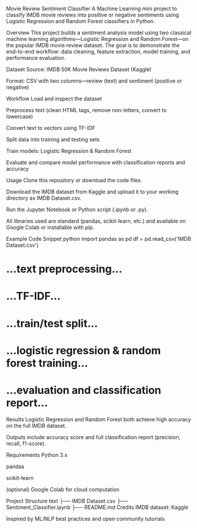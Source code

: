 Movie Review Sentiment Classifier
A Machine Learning mini project to classify IMDB movie reviews into positive or negative sentiments using Logistic Regression and Random Forest classifiers in Python.

Overview
This project builds a sentiment analysis model using two classical machine learning algorithms—Logistic Regression and Random Forest—on the popular IMDB movie review dataset. The goal is to demonstrate the end-to-end workflow: data cleaning, feature extraction, model training, and performance evaluation.

Dataset
Source: IMDB 50K Movie Reviews Dataset (Kaggle)

Format: CSV with two columns—review (text) and sentiment (positive or negative)

Workflow
Load and inspect the dataset

Preprocess text (clean HTML tags, remove non-letters, convert to lowercase)

Convert text to vectors using TF-IDF

Split data into training and testing sets

Train models: Logistic Regression & Random Forest

Evaluate and compare model performance with classification reports and accuracy

Usage
Clone this repository or download the code files.

Download the IMDB dataset from Kaggle and upload it to your working directory as IMDB Dataset.csv.

Run the Jupyter Notebook or Python script (.ipynb or .py).

All libraries used are standard (pandas, scikit-learn, etc.) and available on Google Colab or installable with pip.

Example Code Snippet
python
import pandas as pd
df = pd.read_csv('IMDB Dataset.csv')
# ...text preprocessing...
# ...TF-IDF...
# ...train/test split...
# ...logistic regression & random forest training...
# ...evaluation and classification report...
Results
Logistic Regression and Random Forest both achieve high accuracy on the full IMDB dataset.

Outputs include accuracy score and full classification report (precision, recall, f1-score).

Requirements
Python 3.x

pandas

scikit-learn

(optional) Google Colab for cloud computation

Project Structure
text
├── IMDB Dataset.csv
├── Sentiment_Classifier.ipynb
├── README.md
Credits
IMDB dataset: Kaggle

Inspired by ML/NLP best practices and open community tutorials
